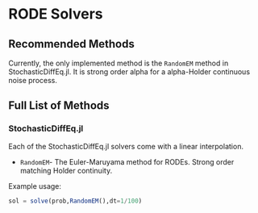 # RODE Solvers

## Recommended Methods

Currently, the only implemented method is the `RandomEM` method in StochasticDiffEq.jl.
It is strong order alpha for a alpha-Holder continuous noise process.

## Full List of Methods

### StochasticDiffEq.jl

Each of the StochasticDiffEq.jl solvers come with a linear interpolation.

- `RandomEM`- The Euler-Maruyama method for RODEs. Strong order matching Holder continuity.

Example usage:

```julia
sol = solve(prob,RandomEM(),dt=1/100)
```
